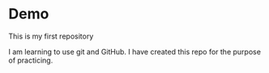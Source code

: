 # Demo
This is my first repository
<br>

I am learning to use git and GitHub. I have created this repo for the purpose of practicing.
